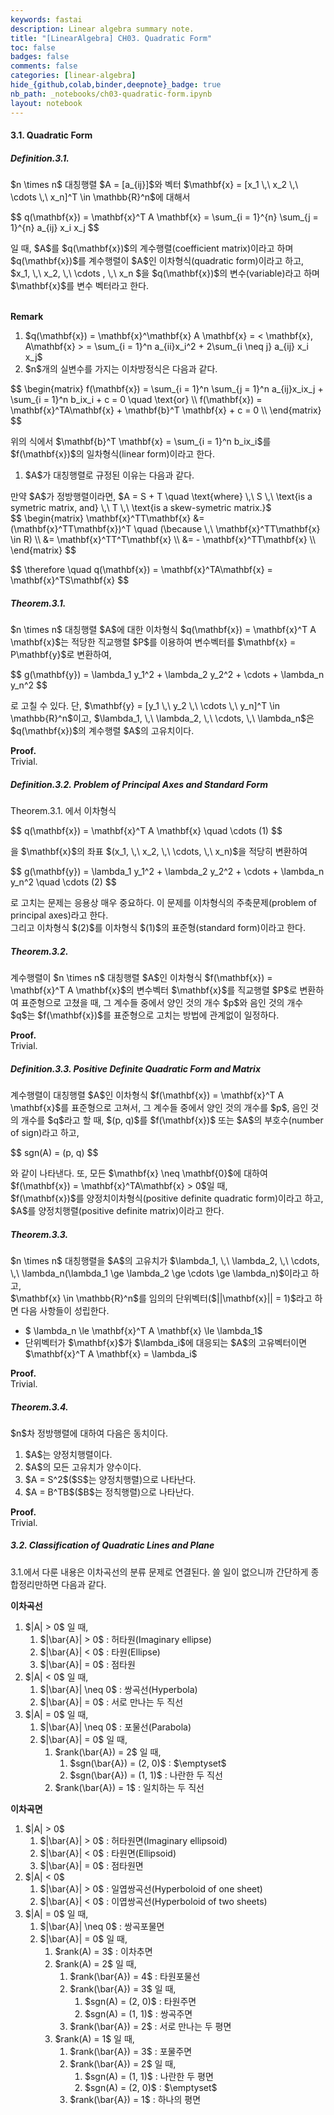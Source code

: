 ```yaml
---
keywords: fastai
description: Linear algebra summary note.
title: "[LinearAlgebra] CH03. Quadratic Form"
toc: false
badges: false
comments: false
categories: [linear-algebra]
hide_{github,colab,binder,deepnote}_badge: true
nb_path: _notebooks/ch03-quadratic-form.ipynb
layout: notebook
---
```


<!--
#################################################
### THIS FILE WAS AUTOGENERATED! DO NOT EDIT! ###
#################################################
# file to edit: _notebooks/ch03-quadratic-form.ipynb
-->

<div class="container" id="notebook-container">
        
<div class="cell border-box-sizing text_cell rendered"><div class="inner_cell">
<div class="text_cell_render border-box-sizing rendered_html">
<h4 id="3.1.-Quadratic-Form">3.1. Quadratic Form<a class="anchor-link" href="#3.1.-Quadratic-Form"> </a></h4>
</div>
</div>
</div>
<div class="cell border-box-sizing text_cell rendered"><div class="inner_cell">
<div class="text_cell_render border-box-sizing rendered_html">
<h5 id="Definition.3.1.">Definition.3.1.<a class="anchor-link" href="#Definition.3.1."> </a></h5><p>$n \times n$ 대칭행렬 $A = [a_{ij}]$와 벡터 $\mathbf{x} = [x_1 \,\ x_2 \,\ \cdots \,\ x_n]^T \in \mathbb{R}^n$에 대해서</p>
$$
q(\mathbf{x}) = \mathbf{x}^T A \mathbf{x} = \sum_{i = 1}^{n} \sum_{j = 1}^{n} a_{ij} x_i x_j
$$<p>일 때, $A$를 $q(\mathbf{x})$의 계수행렬(coefficient matrix)이라고 하며 $q(\mathbf{x})$를 계수행렬이 $A$인 이차형식(quadratic form)이라고 하고, $x_1, \,\ x_2, \,\ \cdots , \,\ x_n $을 $q(\mathbf{x})$의 변수(variable)라고 하며 $\mathbf{x}$를 변수 벡터라고 한다.<br><br></p>
<p><strong>Remark</strong></p>
<ol>
<li>$q(\mathbf{x}) = \mathbf{x}^\mathbf{x} A \mathbf{x} = &lt; \mathbf{x}, A\mathbf{x} &gt; = \sum_{i = 1}^n a_{ii}x_i^2 + 2\sum_{i \neq j} a_{ij} x_i x_j$</li>
<li>$n$개의 실변수를 가지는 이차방정식은 다음과 같다.</li>
</ol>

</div>
</div>
</div>
<div class="cell border-box-sizing text_cell rendered"><div class="inner_cell">
<div class="text_cell_render border-box-sizing rendered_html">
$$
\begin{matrix}
f(\mathbf{x}) = \sum_{i = 1}^n \sum_{j = 1}^n a_{ij}x_ix_j + \sum_{i = 1}^n b_ix_i + c = 0 \quad \text{or} \\
f(\mathbf{x}) = \mathbf{x}^TA\mathbf{x} + \mathbf{b}^T \mathbf{x} + c = 0 \\
\end{matrix}
$$<p>위의 식에서 $\mathbf{b}^T \mathbf{x} = \sum_{i = 1}^n b_ix_i$를 $f(\mathbf{x})$의 일차형식(linear form)이라고 한다.</p>

</div>
</div>
</div>
<div class="cell border-box-sizing text_cell rendered"><div class="inner_cell">
<div class="text_cell_render border-box-sizing rendered_html">
<ol>
<li>$A$가 대칭행렬로 규정된 이유는 다음과 같다.</li>
</ol>
<p>만약 $A$가 정방행렬이라면, $A = S + T \quad \text{where} \,\ S \,\ \text{is a symetric matrix, and} \,\ T \,\ \text{is a skew-symetric matrix.}$<br>
$$
\begin{matrix}
\mathbf{x}^TT\mathbf{x} &amp;= (\mathbf{x}^TT\mathbf{x})^T  \quad (\because \,\ \mathbf{x}^TT\mathbf{x} \in R) \\
        &amp;= \mathbf{x}^TT^T\mathbf{x} \\
        &amp;= - \mathbf{x}^TT\mathbf{x} \\
\end{matrix} 
$$</p>
$$
\therefore \quad q(\mathbf{x}) = \mathbf{x}^TA\mathbf{x} = \mathbf{x}^TS\mathbf{x}
$$
</div>
</div>
</div>
<div class="cell border-box-sizing text_cell rendered"><div class="inner_cell">
<div class="text_cell_render border-box-sizing rendered_html">
<h5 id="Theorem.3.1.">Theorem.3.1.<a class="anchor-link" href="#Theorem.3.1."> </a></h5><p>$n \times n$ 대칭행렬 $A$에 대한 이차형식 $q(\mathbf{x}) = \mathbf{x}^T A \mathbf{x}$는 적당한 직교행렬 $P$를 이용하여 변수벡터를 $\mathbf{x} = P\mathbf{y}$로 변환하여,</p>
$$
g(\mathbf{y}) = \lambda_1 y_1^2 + \lambda_2 y_2^2 + \cdots + \lambda_n y_n^2
$$<p>로 고칠 수 있다. 단, $\mathbf{y} = [y_1 \,\ y_2 \,\ \cdots \,\ y_n]^T \in \mathbb{R}^n$이고, $\lambda_1, \,\ \lambda_2, \,\ \cdots, \,\ \lambda_n$은 $q(\mathbf{x})$의 계수행렬 $A$의 고유치이다.</p>
<p><strong>Proof.</strong> <br>
Trivial.</p>

</div>
</div>
</div>
<div class="cell border-box-sizing text_cell rendered"><div class="inner_cell">
<div class="text_cell_render border-box-sizing rendered_html">
<h5 id="Definition.3.2.-Problem-of-Principal-Axes-and-Standard-Form">Definition.3.2. Problem of Principal Axes and Standard Form<a class="anchor-link" href="#Definition.3.2.-Problem-of-Principal-Axes-and-Standard-Form"> </a></h5><p>Theorem.3.1. 에서 이차형식</p>
$$
q(\mathbf{x}) = \mathbf{x}^T A \mathbf{x} \quad \cdots (1)
$$<p>을 $\mathbf{x}$의 좌표 $(x_1, \,\ x_2, \,\ \cdots, \,\ x_n)$을 적당히 변환하여</p>
$$
g(\mathbf{y}) = \lambda_1 y_1^2 + \lambda_2 y_2^2 + \cdots + \lambda_n y_n^2 \quad \cdots (2)
$$<p>로 고치는 문제는 응용상 매우 중요하다. 이 문제를 이차형식의 주축문제(problem of principal axes)라고 한다. <br>
그리고 이차형식 $(2)$를 이차형식 $(1)$의 표준형(standard form)이라고 한다.</p>

</div>
</div>
</div>
<div class="cell border-box-sizing text_cell rendered"><div class="inner_cell">
<div class="text_cell_render border-box-sizing rendered_html">
<h5 id="Theorem.3.2.">Theorem.3.2.<a class="anchor-link" href="#Theorem.3.2."> </a></h5><p>계수행렬이 $n \times n$ 대칭행렬 $A$인 이차형식 $f(\mathbf{x}) = \mathbf{x}^T A \mathbf{x}$의 변수벡터 $\mathbf{x}$를 직교행렬 $P$로 변환하여 표준형으로 고쳤을 때, 그 계수들 중에서 양인 것의 개수 $p$와 음인 것의 개수 $q$는 $f(\mathbf{x})$를 표준형으로 고치는 방법에 관계없이 일정하다.</p>
<p><strong>Proof.</strong> <br>
Trivial.</p>

</div>
</div>
</div>
<div class="cell border-box-sizing text_cell rendered"><div class="inner_cell">
<div class="text_cell_render border-box-sizing rendered_html">
<h5 id="Definition.3.3.-Positive-Definite-Quadratic-Form-and-Matrix">Definition.3.3. Positive Definite Quadratic Form and Matrix<a class="anchor-link" href="#Definition.3.3.-Positive-Definite-Quadratic-Form-and-Matrix"> </a></h5><p>계수행렬이 대칭행렬 $A$인 이차형식 $f(\mathbf{x}) = \mathbf{x}^T A \mathbf{x}$를 표준형으로 고쳐서, 그 계수들 중에서 양인 것의 개수를 $p$, 음인 것의 개수를 $q$라고 할 때, $(p, q)$를 $f(\mathbf{x})$ 또는 $A$의 부호수(number of sign)라고 하고,</p>
$$
sgn(A) = (p, q)
$$<p>와 같이 나타낸다. 또, 모든 $\mathbf{x} \neq \mathbf{0}$에 대하여 $f(\mathbf{x}) = \mathbf{x}^TA\mathbf{x} &gt; 0$일 때,<br>
$f(\mathbf{x})$를 양정치이차형식(positive definite quadratic form)이라고 하고, $A$를 양정치행렬(positive definite matrix)이라고 한다.</p>

</div>
</div>
</div>
<div class="cell border-box-sizing text_cell rendered"><div class="inner_cell">
<div class="text_cell_render border-box-sizing rendered_html">
<h5 id="Theorem.3.3.">Theorem.3.3.<a class="anchor-link" href="#Theorem.3.3."> </a></h5><p>$n \times n$ 대칭행렬을 $A$의 고유치가 $\lambda_1, \,\ \lambda_2, \,\ \cdots, \,\ \lambda_n(\lambda_1 \ge \lambda_2 \ge \cdots \ge \lambda_n)$이라고 하고,<br>
$\mathbf{x} \in \mathbb{R}^n$를 임의의 단위벡터($||\mathbf{x}|| = 1)$라고 하면 다음 사항들이 성립한다.</p>
<ul>
<li>$ \lambda_n \le \mathbf{x}^T A \mathbf{x} \le \lambda_1$</li>
<li>단위벡터가 $\mathbf{x}$가 $\lambda_i$에 대응되는 $A$의 고유벡터이면 $\mathbf{x}^T A \mathbf{x} = \lambda_i$</li>
</ul>
<p><strong>Proof.</strong> <br>
Trivial.</p>

</div>
</div>
</div>
<div class="cell border-box-sizing text_cell rendered"><div class="inner_cell">
<div class="text_cell_render border-box-sizing rendered_html">
<h5 id="Theorem.3.4.">Theorem.3.4.<a class="anchor-link" href="#Theorem.3.4."> </a></h5><p>$n$차 정방행렬에 대하여 다음은 동치이다.</p>
<ol>
<li>$A$는 양정치행렬이다.</li>
<li>$A$의 모든 고유치가 양수이다.</li>
<li>$A = S^2$($S$는 양정치행렬)으로 나타난다.</li>
<li>$A = B^TB$($B$는 정칙행렬)으로 나타난다.</li>
</ol>
<p><strong>Proof.</strong> <br>
Trivial.</p>

</div>
</div>
</div>
<div class="cell border-box-sizing text_cell rendered"><div class="inner_cell">
<div class="text_cell_render border-box-sizing rendered_html">
<h5 id="3.2.-Classification-of-Quadratic-Lines-and-Plane">3.2. Classification of Quadratic Lines and Plane<a class="anchor-link" href="#3.2.-Classification-of-Quadratic-Lines-and-Plane"> </a></h5><p>3.1.에서 다룬 내용은 이차곡선의 분류 문제로 연결된다. 쓸 일이 없으니까 간단하게 종합정리만하면 다음과 같다.</p>
<p><strong>이차곡선</strong></p>
<ol>
<li>$|A| &gt; 0$ 일 때,<ol>
<li>$|\bar{A}| &gt; 0$ : 허타원(Imaginary ellipse)</li>
<li>$|\bar{A}| &lt; 0$ : 타원(Ellipse)</li>
<li>$|\bar{A}| = 0$ : 점타원</li>
</ol>
</li>
<li>$|A| &lt; 0$ 일 때,<ol>
<li>$|\bar{A}| \neq 0$ : 쌍곡선(Hyperbola)</li>
<li>$|\bar{A}| = 0$ : 서로 만나는 두 직선</li>
</ol>
</li>
<li>$|A| = 0$ 일 때,<ol>
<li>$|\bar{A}| \neq 0$ : 포물선(Parabola)</li>
<li>$|\bar{A}| = 0$ 일 때, <ol>
<li>$rank(\bar{A}) = 2$ 일 때,<ol>
<li>$sgn(\bar{A}) = (2, 0)$ : $\emptyset$</li>
<li>$sgn(\bar{A}) = (1, 1)$ : 나란한 두 직선</li>
</ol>
</li>
<li>$rank(\bar{A}) = 1$ : 일치하는 두 직선</li>
</ol>
</li>
</ol>
</li>
</ol>
<p><strong>이차곡면</strong></p>
<ol>
<li>$|A| &gt; 0$<ol>
<li>$|\bar{A}| &gt; 0$ : 허타원면(Imaginary ellipsoid)</li>
<li>$|\bar{A}| &lt; 0$ : 타원면(Ellipsoid)</li>
<li>$|\bar{A}| = 0$ : 점타원면</li>
</ol>
</li>
<li>$|A| &lt; 0$<ol>
<li>$|\bar{A}| &gt; 0$ : 일엽쌍곡선(Hyperboloid of one sheet)</li>
<li>$|\bar{A}| &lt; 0$ : 이엽쌍곡선(Hyperboloid of two sheets)</li>
</ol>
</li>
<li>$|A| = 0$ 일 때,<ol>
<li>$|\bar{A}| \neq 0$ : 쌍곡포물면</li>
<li>$|\bar{A}| = 0$ 일 때,<ol>
<li>$rank(A) = 3$ : 이차추면</li>
<li>$rank(A) = 2$ 일 때,<ol>
<li>$rank(\bar{A}) = 4$ : 타원포물선</li>
<li>$rank(\bar{A}) = 3$ 일 때,<ol>
<li>$sgn(A) = (2, 0)$ : 타원주면</li>
<li>$sgn(A) = (1, 1)$ : 쌍곡주면</li>
</ol>
</li>
<li>$rank(\bar{A}) = 2$ : 서로 만나는 두 평면</li>
</ol>
</li>
<li>$rank(A) = 1$ 일 때,<ol>
<li>$rank(\bar{A}) = 3$ : 포물주면</li>
<li>$rank(\bar{A}) = 2$ 일 때,<ol>
<li>$sgn(A) = (1, 1)$ : 나란한 두 평면</li>
<li>$sgn(A) = (2, 0)$ : $\emptyset$</li>
</ol>
</li>
<li>$rank(\bar{A}) = 1$ : 하나의 평면</li>
</ol>
</li>
</ol>
</li>
</ol>
</li>
</ol>

</div>
</div>
</div>
</div>
 

